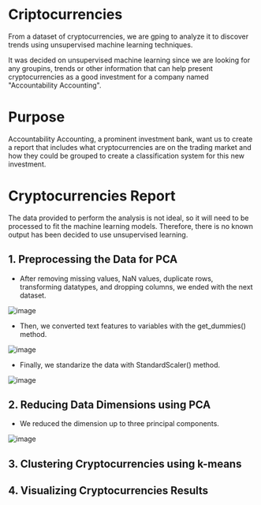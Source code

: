 # Criptocurrencies
From a dataset of cryptocurrencies, we are gping to analyze it to discover trends using unsupervised machine learning techniques. 

It was decided on unsupervised machine learning since we are looking for any groupins, trends or other information that can help present cryptocurrencies as a good investment for a company named "Accountability Accounting".

# Purpose
Accountability Accounting, a prominent investment bank, want us to create a report that includes what cryptocurrencies are on the trading market and how they could be grouped to create a classification system for this new investment.

# Cryptocurrencies Report

The data provided to perform the analysis is not ideal, so it will need to be processed to fit the machine learning models. Therefore, there is no known output has been decided to use unsupervised learning.

## 1. Preprocessing the Data for PCA
- After removing missing values, NaN values, duplicate rows, transforming datatypes, and dropping columns, we ended with the next dataset.

![image](https://user-images.githubusercontent.com/43974872/206102273-68a88f0f-5fa0-4048-813f-8f1cede73fa4.png)

- Then, we converted text features to variables with the get_dummies() method.

![image](https://user-images.githubusercontent.com/43974872/206102752-b77bd251-3e4b-4f42-9347-232e9047b70f.png)

- Finally, we standarize the data with StandardScaler() method.

![image](https://user-images.githubusercontent.com/43974872/206103969-a8a96c11-ca0b-46d3-b68b-e69ce62c3968.png)


## 2. Reducing Data Dimensions using PCA
- We reduced the dimension up to three principal components.

![image](https://user-images.githubusercontent.com/43974872/206108696-f0f10413-eccf-4cc3-b09d-ba3f28aa560d.png)

## 3. Clustering Cryptocurrencies using k-means
## 4. Visualizing Cryptocurrencies Results
